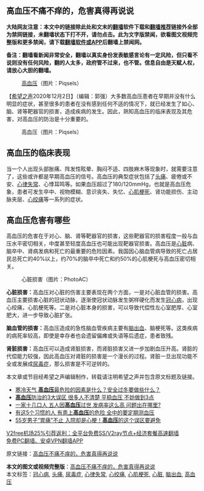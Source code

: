  <h2>高血压不痛不痒的，危害真得再说说</h2> <p class="notice"><b>大陆网友注意：本文中的链接除此处和文末的<a href="https://github.com/bannedbook/fanqiang" >翻墙</a>软件下载和<a href="https://github.com/killgcd/justmysocks/blob/master/README.md">翻墙推荐</a>链接外全部为禁网链接，未翻墙状态下打不开，请勿点击。此为文字版禁闻，欲看图文视频完整版和更多禁闻，请下载<a href="https://github.com/bannedbook/fanqiang">翻墙软件或APP</a>后翻墙上禁闻网。</p><p>备注：翻墙看新闻非常安全，翻墙以真实身份发表敏感言论有一定风险，但只看不说则没有任何风险，翻的人太多，政府管不过来，也不管。信息自由是天赋人权，请放心大胆的翻墙。</b></p>  <div class="entry"> <figure><figcaption><a href="https://www.bannedbook.org/bnews/tag/%e9%ab%98%e8%a1%80%e5%8e%8b/" class="st_tag internal_tag" rel="tag" title="标签 高血压 下的日志">高血压</a>（图片：Piqsels）</figcaption></figure> <p>【<span class='wp_keywordlink_affiliate'><a href="https://www.soundofhope.org" title="希望之声" target="_blank">希望之声</a></span>2020年12月2日】（编辑：郭强）大多数高血压患者在早期并没有什么明显的症状，甚至很多的患者在没有感到任何不适的情况下，就已经发生了如心、脑、肾等靶器官的损害，造成疾病的发生。因此，熟知高血压的临床表现及其危害，对高血压的防治是十分重要的。</p> <figure><figcaption>高血压（图片：Piqsels）</figcaption></figure> <h2>高血压的临床表现</h2> <p>当一个人出现头部胀痛、阵发性眩晕、胸闷不适、四肢麻木等现象时，就需要注意了，这些或许都是早期高血压的信号。高血压的典型症状包括了<a href="https://www.bannedbook.org/bnews/tag/%e5%a4%b4%e7%97%9b/" class="st_tag internal_tag" rel="tag" title="标签 头痛 下的日志">头痛</a>、疲倦或不安、<a href="https://www.bannedbook.org/bnews/tag/%e5%bf%83%e5%be%8b%e5%a4%b1%e5%b8%b8/" class="st_tag internal_tag" rel="tag" title="标签 心律失常 下的日志">心律失常</a>、心悸耳鸣等。如果血压超过了180/120mmHg，也就是高血压危象，患者可发生卒中、视物模糊、意识丧失、失忆、<a href="https://www.bannedbook.org/bnews/tag/%e5%bf%83%e8%82%8c%e6%a2%97%e6%ad%bb/" class="st_tag internal_tag" rel="tag" title="标签 心肌梗死 下的日志">心肌梗死</a>、肾功能损伤、主动脉夹层、<a href="https://www.bannedbook.org/bnews/tag/%e5%bf%83%e7%bb%9e%e7%97%9b/" class="st_tag internal_tag" rel="tag" title="标签 心绞痛 下的日志">心绞痛</a>等一系列的症状。</p>  <h2>高血压危害有哪些</h2> <p>高血压的危害在于对心、脑、肾等靶器官的损害，这些靶器官的损害程度一般与血压水平密切相关，中度甚至轻度高血压也可能出现靶器官损害。高血压是<a href="https://www.bannedbook.org/bnews/tag/%E5%BF%83%E8%84%8F/" class="st_tag internal_tag" rel="tag" title="标签 心脏 下的日志">心脏</a>病、脑卒中、肾病发病和死亡的最重要的危险因素。我国因心脑血管病导致的死亡占居民总死亡的40%以上，约70%的脑卒中死亡和约50%的心肌梗死与高血压密切相关。</p> <figure><figcaption>心脏损害（图片：PhotoAC）</figcaption></figure> <p><strong>心脏损害：</strong>高血压对心脏的伤害主要表现在两个方面，一是对心脏血管的损害。高血压主要损害心脏的冠状动脉，逐渐使冠状动脉发生粥样硬化而发生<a href="https://www.bannedbook.org/bnews/tag/%E5%86%A0%E5%BF%83%E7%97%85/" class="st_tag internal_tag" rel="tag" title="标签 冠心病 下的日志">冠心病</a>，出现心绞痛，心肌梗死等。二是对心脏本身的损害，可以导致代偿性左心室肥厚、心室肥大，进一步导致心脏扩张。</p>  <p><strong>脑血管的损害：</strong>高血压造成的急性脑血管疾病主要有<a href="https://www.bannedbook.org/bnews/tag/%E8%84%91%E5%87%BA%E8%A1%80/" class="st_tag internal_tag" rel="tag" title="标签 脑出血 下的日志">脑出血</a>、脑梗死等。这类疾病的病死率较高，即使是幸存者也会遗留偏瘫或失语等后遗症，患者致残。</p> <p><strong>肾脏损害：</strong>高血压可以造成肾脏损害，而肾脏损害又进一步加剧血压升高。肾脏的代偿能力较强，因此高血压对肾脏的损害是一个漫长的过程。肾脏一旦出现功能不全或发展成<a href="https://www.bannedbook.org/bnews/tag/%e5%b0%bf%e6%af%92%e7%97%87/" class="st_tag internal_tag" rel="tag" title="标签 尿毒症 下的日志">尿毒症</a>，那么损害是不可逆转的。</p>  <p>本文章或节目经希望之声编辑制作，转载请注明希望之声并包含原文标题及链接。</p> <ul class='op-related-articles' title='相关阅读'> <li><a href='https://www.bannedbook.org/bnews/health/20201201/1439882.html' target='_blank'>寒冷天气 <b>高血压</b>最危险的因素是什么？安全过冬要做些什么？</a></li> <li><a href='https://www.bannedbook.org/bnews/health/20201130/1439323.html' target='_blank'><b>高血压</b>防治的3大误区 很多人不清楚 平稳血压 不妨做到3点</a></li> <li><a href='https://www.bannedbook.org/bnews/health/20201127/1437810.html' target='_blank'>一家十几口人 五人因<b>高血压</b>过世 发病率这么高 问题出在哪里?</a></li> <li><a href='https://www.bannedbook.org/bnews/health/20201126/1437176.html' target='_blank'>有这5个习惯的人 有患上<b>高血压</b>的危险 全中的要定期测血压</a></li> <li><a href='https://www.bannedbook.org/bnews/health/20201125/1436609.html' target='_blank'>55岁男子“胃痛”不止 入院却是心梗！<b>高血压</b>的这个误区要避免</a></li> </ul> <p class="texttj"> <a href="https://www.bannedbook.org/forum23/topic22702.html" target="_blank">V2free机场25%引荐返利：全平台免费SS/V2ray节点+经济套餐高速翻墙</a><br/> <a href="https://github.com/bannedbook/fanqiang/wiki/%E7%A6%81%E9%97%BB%E7%BD%91%E5%AE%89%E5%8D%93%E7%BF%BB%E5%A2%99%E6%96%B0%E9%97%BBAPP" target="_blank">免费PC翻墙、安卓VPN翻墙APP</a></p><p>原文链接：<a class="src_link"  href="https://www.soundofhope.org/post/448180" target="_blank">高血压不痛不痒的，危害真得再说说</a></p><a name='sharetosocial'></a>       <div><b>本文的图文或视频完整版</b>：<a href='https://www.bannedbook.org/bnews/comments/20201203/1441140.html'>高血压不痛不痒的，危害真得再说说</a></div>  </div><!--END ENTRY--> <div class="postfooter"> <div>本文标签：<a href="https://www.bannedbook.org/bnews/tag/%E5%86%A0%E5%BF%83%E7%97%85/" rel="tag">冠心病</a>, <a href="https://www.bannedbook.org/bnews/tag/%e5%a4%b4%e7%97%9b/" rel="tag">头痛</a>, <a href="https://www.bannedbook.org/bnews/tag/%e5%b0%bf%e6%af%92%e7%97%87/" rel="tag">尿毒症</a>, <a href="https://www.bannedbook.org/bnews/tag/%e5%bf%83%e5%be%8b%e5%a4%b1%e5%b8%b8/" rel="tag">心律失常</a>, <a href="https://www.bannedbook.org/bnews/tag/%e5%bf%83%e7%bb%9e%e7%97%9b/" rel="tag">心绞痛</a>, <a href="https://www.bannedbook.org/bnews/tag/%e5%bf%83%e8%82%8c%e6%a2%97%e6%ad%bb/" rel="tag">心肌梗死</a>, <a href="https://www.bannedbook.org/bnews/tag/%E5%BF%83%E8%84%8F/" rel="tag">心脏</a>, <a href="https://www.bannedbook.org/bnews/tag/%E8%84%91%E5%87%BA%E8%A1%80/" rel="tag">脑出血</a>, <a href="https://www.bannedbook.org/bnews/tag/%e9%ab%98%e8%a1%80%e5%8e%8b/" rel="tag">高血压</a></div>  </div><!--END POSTFOOTER--> 